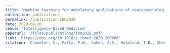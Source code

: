 ```yaml
---
title: "Machine learning for ambulatory applications of neuropsychological testing."
collection: publications
permalink: /publication/ibm2020
date: 2020-09-30
venue: 'Intelligence-Based Medicine'
paperurl: '/files/publications/ibm2020.pdf'
link: 'https://doi.org/10.1016/j.ibmed.2020.100006'
citation: 'Chandler, C., Foltz, P.W., Cohen, A.S., Holmlund, T.B., Cheng, J., Bernstein, J.C., Rosenfeld, E.P., and Elvevag, B. (2020). Machine learning for ambulatory applications of neuropsychological testing. Intelligence-Based Medicine, Volumes 1-2, 100006.'
---
```

